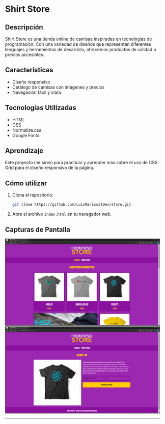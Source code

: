 # Shirt Store

## Descripción
Shirt Store es una tienda online de camisas inspiradas en tecnologías de programación. Con una variedad de diseños que representan diferentes lenguajes y herramientas de desarrollo, ofrecemos productos de calidad a precios accesibles.

## Características
- Diseño responsivo
- Catálogo de camisas con imágenes y precios
- Navegación fácil y clara

## Tecnologías Utilizadas
- HTML
- CSS
- Normalize.css
- Google Fonts

## Aprendizaje
Este proyecto me sirvió para practicar y aprender más sobre el uso de CSS Grid para el diseño responsivo de la página.

## Cómo utilizar
1. Clona el repositorio:
    ```bash
    git clone https://github.com/LuisMariscalDev/store.git
    ```
2. Abre el archivo `index.html` en tu navegador web.

## Capturas de Pantalla
![Página Principal](./img/inicio.png)
![Página de Producto](./img/producto.png)

---

